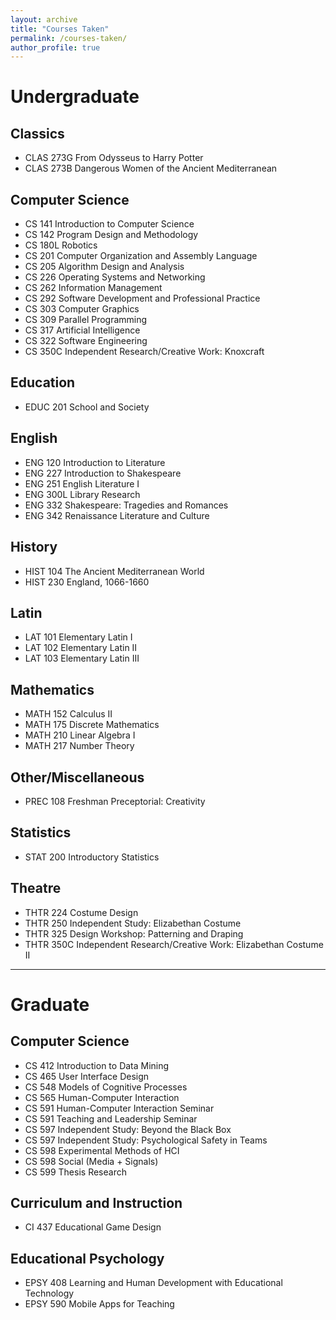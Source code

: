 ```yaml
---
layout: archive
title: "Courses Taken"
permalink: /courses-taken/
author_profile: true
---
```


# Undergraduate

## Classics
* CLAS 273G From Odysseus to Harry Potter
* CLAS 273B Dangerous Women of the Ancient Mediterranean

## Computer Science
* CS 141 Introduction to Computer Science
* CS 142 Program Design and Methodology 
* CS 180L Robotics
* CS 201 Computer Organization and Assembly Language
* CS 205 Algorithm Design and Analysis
* CS 226 Operating Systems and Networking
* CS 262 Information Management
* CS 292 Software Development and Professional Practice
* CS 303 Computer Graphics
* CS 309 Parallel Programming
* CS 317 Artificial Intelligence
* CS 322 Software Engineering
* CS 350C Independent Research/Creative Work: Knoxcraft

## Education
* EDUC 201 School and Society

## English
* ENG 120 Introduction to Literature
* ENG 227 Introduction to Shakespeare
* ENG 251 English Literature I
* ENG 300L Library Research
* ENG 332 Shakespeare: Tragedies and Romances
* ENG 342 Renaissance Literature and Culture

## History
* HIST 104 The Ancient Mediterranean World
* HIST 230 England, 1066-1660

## Latin
* LAT 101 Elementary Latin I
* LAT 102 Elementary Latin II
* LAT 103 Elementary Latin III

## Mathematics
* MATH 152 Calculus II
* MATH 175 Discrete Mathematics
* MATH 210 Linear Algebra I
* MATH 217 Number Theory

## Other/Miscellaneous 
* PREC 108 Freshman Preceptorial: Creativity

## Statistics
* STAT 200 Introductory Statistics

## Theatre
* THTR 224 Costume Design
* THTR 250 Independent Study: Elizabethan Costume
* THTR 325 Design Workshop: Patterning and Draping
* THTR 350C Independent Research/Creative Work: Elizabethan Costume II

---

# Graduate

## Computer Science
* CS 412 Introduction to Data Mining
* CS 465 User Interface Design
* CS 548 Models of Cognitive Processes
* CS 565 Human-Computer Interaction
* CS 591 Human-Computer Interaction Seminar
* CS 591 Teaching and Leadership Seminar
* CS 597 Independent Study: Beyond the Black Box
* CS 597 Independent Study: Psychological Safety in Teams
* CS 598 Experimental Methods of HCI
* CS 598 Social (Media + Signals)
* CS 599 Thesis Research

## Curriculum and Instruction
* CI 437 Educational Game Design

## Educational Psychology
* EPSY 408 Learning and Human Development with Educational Technology
* EPSY 590 Mobile Apps for Teaching

